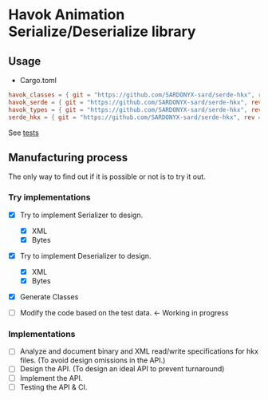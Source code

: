 # Havok Animation Serialize/Deserialize library

## Usage

- Cargo.toml

```toml
havok_classes = { git = "https://github.com/SARDONYX-sard/serde-hkx", rev = "d8a6ca7da611cb03d3aec913db77ebc1b2a43d82" }
havok_serde = { git = "https://github.com/SARDONYX-sard/serde-hkx", rev = "d8a6ca7da611cb03d3aec913db77ebc1b2a43d82" }
havok_types = { git = "https://github.com/SARDONYX-sard/serde-hkx", rev = "d8a6ca7da611cb03d3aec913db77ebc1b2a43d82" }
serde_hkx = { git = "https://github.com/SARDONYX-sard/serde-hkx", rev = "d8a6ca7da611cb03d3aec913db77ebc1b2a43d82" }
```

See [tests](./serde_hkx/tests/parse_skyrim.rs)

## Manufacturing process

The only way to find out if it is possible or not is to try it out.

### Try implementations

- [x] Try to implement Serializer to design.
  - [x] XML
  - [x] Bytes
- [x] Try to implement Deserializer to design.

  - [x] XML
  - [x] Bytes

- [x] Generate Classes

- [ ] Modify the code based on the test data. <- Working in progress

### Implementations

- [ ] Analyze and document binary and XML read/write specifications for hkx files. (To avoid design omissions in the API.)
- [ ] Design the API. (To design an ideal API to prevent turnaround)
- [ ] Implement the API.
- [ ] Testing the API & CI.
